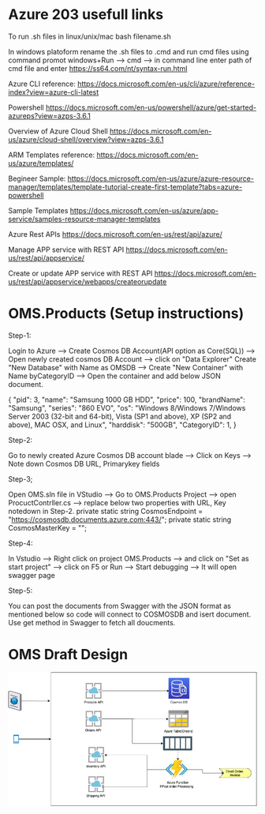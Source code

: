 # Azure 203 usefull links

To run .sh files in linux/unix/mac
bash filename.sh

In windows platoform rename the .sh files to .cmd and run cmd files using command promot
windows+Run --> cmd --> in command line enter path of cmd file and enter
https://ss64.com/nt/syntax-run.html

Azure CLI reference: https://docs.microsoft.com/en-us/cli/azure/reference-index?view=azure-cli-latest

Powershell
https://docs.microsoft.com/en-us/powershell/azure/get-started-azureps?view=azps-3.6.1


Overview of Azure Cloud Shell
https://docs.microsoft.com/en-us/azure/cloud-shell/overview?view=azps-3.6.1

ARM Templates reference:
https://docs.microsoft.com/en-us/azure/templates/

Begineer Sample:
https://docs.microsoft.com/en-us/azure/azure-resource-manager/templates/template-tutorial-create-first-template?tabs=azure-powershell

Sample Templates
https://docs.microsoft.com/en-us/azure/app-service/samples-resource-manager-templates


Azure Rest APIs
https://docs.microsoft.com/en-us/rest/api/azure/

Manage APP service with REST API
https://docs.microsoft.com/en-us/rest/api/appservice/

Create or update APP service with REST API
https://docs.microsoft.com/en-us/rest/api/appservice/webapps/createorupdate


# OMS.Products (Setup instructions)

Step-1:

Login to Azure --> Create Cosmos DB Account(API option as Core(SQL))  --> Open newly created cosmos DB Account --> click on "Data Explorer" Create "New Database" with Name as OMSDB --> Create "New Container" with Name byCategoryID --> Open the container and add below JSON document.

{
     "pid": 3,
    "name": "Samsung 1000 GB HDD",
    "price": 100,
    "brandName": "Samsung",
    "series": "860 EVO",
    "os": "Windows 8/Windows 7/Windows Server 2003 (32-bit and 64-bit), Vista (SP1 and above), XP (SP2 and above), MAC OSX, and Linux",
    "harddisk": "500GB",
    "CategoryID": 1,
    }
    
Step-2:

Go to newly created Azure Cosmos DB account blade --> Click on Keys --> Note down Cosmos DB URL, Primarykey fields

Step-3; 

Open OMS.sln file in VStudio --> Go to OMS.Products Project --> open ProcuctContrller.cs --> replace below two properties with URL, Key notedown in Step-2. 
   private static string CosmosEndpoint = "https://cosmosdb.documents.azure.com:443/";
        private static string CosmosMasterKey = "<enter your primary key in azure portal>";

Step-4: 

In Vstudio --> Right click on project OMS.Products --> and click on "Set as start project" --> click on F5 or Run --> Start debugging --> It will open swagger page

Step-5: 

You can post the documents from Swagger with the JSON format as mentioned below so code will connect to COSMOSDB and isert document. Use get method in Swagger to fetch all doucments.

  # OMS Draft Design
![OMS Design](https://github.com/vlbhaskar/Azure203/blob/master/DesignDiagram.jpg)

